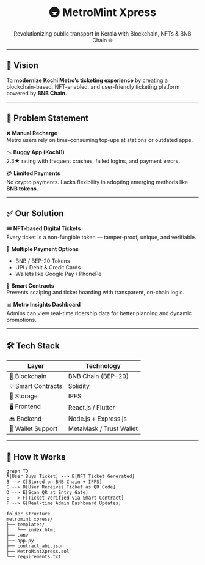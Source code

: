 <h1 align="center">🚇 MetroMint Xpress </h1>
<p align="center">Revolutionizing public transport in Kerala with Blockchain, NFTs & BNB Chain 🌐</p>
 
<!-- there is a logo for blockchain here 
<p align="center">
  <img src="https://img.icons8.com/external-flaticons-flat-flat-icons/64/000000/external-blockchain-cryptocurrency-flaticons-flat-flat-icons-3.png" alt="blockchain icon"/>
</p>
-->
---

## 🌟 Vision

To **modernize Kochi Metro’s ticketing experience** by creating a blockchain-based, NFT-enabled, and user-friendly ticketing platform powered by **BNB Chain**.

---

## 🧩 Problem Statement

❌ **Manual Recharge**  
Metro users rely on time-consuming top-ups at stations or outdated apps.

📉 **Buggy App (Kochi1)**  
2.3★ rating with frequent crashes, failed logins, and payment errors.

💳 **Limited Payments**  
No crypto payments. Lacks flexibility in adopting emerging methods like **BNB tokens**.

---

## ✅ Our Solution

🎟️ **NFT-based Digital Tickets**  
Every ticket is a non-fungible token — tamper-proof, unique, and verifiable.

💸 **Multiple Payment Options**  
- BNB / BEP-20 Tokens  
- UPI / Debit & Credit Cards  
- Wallets like Google Pay / PhonePe

🔐 **Smart Contracts**  
Prevents scalping and ticket hoarding with transparent, on-chain logic.

📊 **Metro Insights Dashboard**  
Admins can view real-time ridership data for better planning and dynamic promotions.

---

## 🛠️ Tech Stack

| Layer              | Technology                        |
|-------------------|------------------------------------|
| 🧱 Blockchain      | BNB Chain (BEP-20)                 |
| 💡 Smart Contracts | Solidity                          |
| 📁 Storage         | IPFS                              |
| 🖥️ Frontend        | React.js / Flutter                |
| 🔙 Backend         | Node.js + Express.js              |
| 👛 Wallet Support  | MetaMask / Trust Wallet           |

---

## 🧠 How It Works

```mermaid
graph TD
A[User Buys Ticket] --> B[NFT Ticket Generated]
B --> C[Stored on BNB Chain + IPFS]
C --> D[User Receives Ticket as QR Code]
D --> E[Scan QR at Entry Gate]
E --> F[Ticket Verified via Smart Contract]
F --> G[Real-time Admin Dashboard Updates]

folder structure
metromint_xpress/
├── templates/
│   └── index.html
├── .env
├── app.py
├── contract_abi.json
├── MetroMintXpress.sol
└── requirements.txt